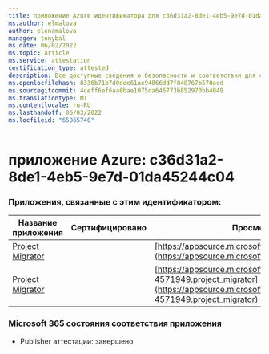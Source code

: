 ```yaml
---
title: приложение Azure идентификатора для c36d31a2-8de1-4eb5-9e7d-01da45244c04
ms.author: elmalova
author: elenamalova
manager: tonybal
ms.date: 06/02/2022
ms.topic: article
ms.service: attestation
certification_type: attested
description: Все доступные сведения о безопасности и соответствии для c36d31a2-8de1-4eb5-9e7d-01da45244c04.
ms.openlocfilehash: 8336b71b7d0dee61ae94866dd7f848767b570acd
ms.sourcegitcommit: 4ceff6ef6aa0bae1075da646773b852970bb4049
ms.translationtype: MT
ms.contentlocale: ru-RU
ms.lasthandoff: 06/03/2022
ms.locfileid: "65865740"
---
```

# <a name="azure-app-id-c36d31a2-8de1-4eb5-9e7d-01da45244c04"></a>приложение Azure: c36d31a2-8de1-4eb5-9e7d-01da45244c04


### <a name="apps-associated-with-this-id"></a>Приложения, связанные с этим идентификатором:
| **Название приложения** | **Сертифицировано** | **Просмотр в AppSource** |
|--------------|---------------|-----------------------|
| [Project Migrator](../forward/WA200003160.md) |  | [https://appsource.microsoft.com/product/office/WA200003160](https://appsource.microsoft.com/product/office/WA200003160) |
| [Project Migrator](../forward/fluentpro-4571949.project_migrator.md) |  | [https://appsource.microsoft.com/product/office/fluentpro-4571949.project_migrator](https://appsource.microsoft.com/product/office/fluentpro-4571949.project_migrator) |

### <a name="microsoft-365-app-compliance-status"></a>Microsoft 365 состояния соответствия приложения
- Publisher аттестации: завершено
